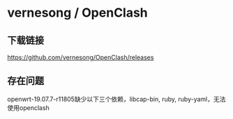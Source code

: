 # vernesong / OpenClash
## 下载链接
https://github.com/vernesong/OpenClash/releases
## 存在问题
openwrt-19.07.7-r11805缺少以下三个依赖，libcap-bin, ruby, ruby-yaml，无法使用openclash
